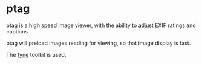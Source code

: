 # ptag
ptag is a high speed image viewer, with the ability to adjust EXIF ratings and captions

ptag will preload images reading for viewing, so that image display is fast.

The [fyne](https://fyne.io/) toolkit is used.
